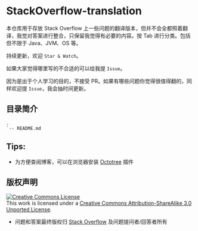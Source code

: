 # StackOverflow-translation

本仓库用于存放 Stack Overflow 上一些问题的翻译版本，但并不会全都照着翻译，我觉对答案进行整合，只保留我觉得有必要的内容。按 Tab 进行分类。包括但不限于 Java、JVM、OS 等。

持续更新，欢迎 `Star & Watch`。

如果大家觉得哪里写的不合适的可以给我提 `Issue`。

因为是出于个人学习的目的，不接受 PR。如果有哪些问题你觉得很值得翻的，同样欢迎提 `Issue`，我会抽时间更新。

## 目录简介

```
.
`-- README.md
```

## Tips:

- 为方便查阅博客，可以在浏览器安装 [Octotree](https://github.com/buunguyen/octotree) 插件

## 版权声明

<a rel="license" href="http://creativecommons.org/licenses/by-sa/3.0/"><img alt="Creative Commons License" style="border-width:0" src="https://i.creativecommons.org/l/by-sa/3.0/88x31.png" /></a><br />This work is licensed under a <a rel="license" href="http://creativecommons.org/licenses/by-sa/3.0/">Creative Commons Attribution-ShareAlike 3.0 Unported License</a>.

- 问题和答案最终版权归 [Stack Overflow](http://stackoverflow.com/) 及问题提问者/回答者所有
